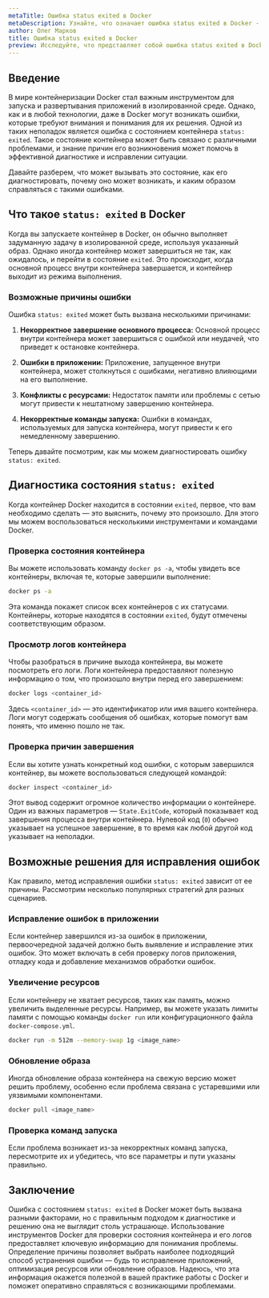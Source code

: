 ```yaml
---
metaTitle: Ошибка status exited в Docker
metaDescription: Узнайте, что означает ошибка status exited в Docker - как её диагностировать и устранять. Основные причины проблемы и советы по их решению.
author: Олег Марков
title: Ошибка status exited в Docker
preview: Исследуйте, что представляет собой ошибка status exited в Docker, и как её можно быстро и эффективно диагностировать и устранять. Полезные советы и примеры помогут вам решить проблему.
---
```


## Введение

В мире контейнеризации Docker стал важным инструментом для запуска и развертывания приложений в изолированной среде. Однако, как и в любой технологии, даже в Docker могут возникать ошибки, которые требуют внимания и понимания для их решения. Одной из таких неполадок является ошибка с состоянием контейнера `status: exited`. Такое состояние контейнера может быть связано с различными проблемами, и знание причин его возникновения может помочь в эффективной диагностике и исправлении ситуации.

Давайте разберем, что может вызывать это состояние, как его диагностировать, почему оно может возникать, и каким образом справляться с такими ошибками.

## Что такое `status: exited` в Docker

Когда вы запускаете контейнер в Docker, он обычно выполняет задуманную задачу в изолированной среде, используя указанный образ. Однако иногда контейнер может завершиться не так, как ожидалось, и перейти в состояние `exited`. Это происходит, когда основной процесс внутри контейнера завершается, и контейнер выходит из режима выполнения.

### Возможные причины ошибки

Ошибка `status: exited` может быть вызвана несколькими причинами:

1. **Некорректное завершение основного процесса:** Основной процесс внутри контейнера может завершиться с ошибкой или неудачей, что приведет к остановке контейнера.

2. **Ошибки в приложении:** Приложение, запущенное внутри контейнера, может столкнуться с ошибками, негативно влияющими на его выполнение.

3. **Конфликты с ресурсами:** Недостаток памяти или проблемы с сетью могут привести к нештатному завершению контейнера.

4. **Некорректные команды запуска:** Ошибки в командах, используемых для запуска контейнера, могут привести к его немедленному завершению.

Теперь давайте посмотрим, как мы можем диагностировать ошибку `status: exited`.

## Диагностика состояния `status: exited`

Когда контейнер Docker находится в состоянии `exited`, первое, что вам необходимо сделать — это выяснить, почему это произошло. Для этого мы можем воспользоваться несколькими инструментами и командами Docker.

### Проверка состояния контейнера

Вы можете использовать команду `docker ps -a`, чтобы увидеть все контейнеры, включая те, которые завершили выполнение:

```bash
docker ps -a
```

Эта команда покажет список всех контейнеров с их статусами. Контейнеры, которые находятся в состоянии `exited`, будут отмечены соответствующим образом.

### Просмотр логов контейнера

Чтобы разобраться в причине выхода контейнера, вы можете посмотреть его логи. Логи контейнера предоставляют полезную информацию о том, что произошло внутри перед его завершением:

```bash
docker logs <container_id>
```

Здесь `<container_id>` — это идентификатор или имя вашего контейнера. Логи могут содержать сообщения об ошибках, которые помогут вам понять, что именно пошло не так.

### Проверка причин завершения

Если вы хотите узнать конкретный код ошибки, с которым завершился контейнер, вы можете воспользоваться следующей командой:

```bash
docker inspect <container_id>
```

Этот вывод содержит огромное количество информации о контейнере. Один из важных параметров — `State.ExitCode`, который показывает код завершения процесса внутри контейнера. Нулевой код (`0`) обычно указывает на успешное завершение, в то время как любой другой код указывает на неполадки.

## Возможные решения для исправления ошибок

Как правило, метод исправления ошибки `status: exited` зависит от ее причины. Рассмотрим несколько популярных стратегий для разных сценариев.

### Исправление ошибок в приложении

Если контейнер завершился из-за ошибок в приложении, первоочередной задачей должно быть выявление и исправление этих ошибок. Это может включать в себя проверку логов приложения, отладку кода и добавление механизмов обработки ошибок.

### Увеличение ресурсов

Если контейнеру не хватает ресурсов, таких как память, можно увеличить выделенные ресурсы. Например, вы можете указать лимиты памяти с помощью команды `docker run` или конфигурационного файла `docker-compose.yml`.

```bash
docker run -m 512m --memory-swap 1g <image_name>
```

### Обновление образа

Иногда обновление образа контейнера на свежую версию может решить проблему, особенно если проблема связана с устаревшими или уязвимыми компонентами.

```bash
docker pull <image_name>
```

### Проверка команд запуска

Если проблема возникает из-за некорректных команд запуска, пересмотрите их и убедитесь, что все параметры и пути указаны правильно.

## Заключение

Ошибка с состоянием `status: exited` в Docker может быть вызвана разными факторами, но с правильным подходом к диагностике и решению она не выглядит столь устрашающе. Использование инструментов Docker для проверки состояния контейнера и его логов предоставляет ключевую информацию для понимания проблемы. Определение причины позволяет выбрать наиболее подходящий способ устранения ошибки — будь то исправление приложений, оптимизация ресурсов или обновление образов. Надеюсь, что эта информация окажется полезной в вашей практике работы с Docker и поможет оперативно справляться с возникающими проблемами.